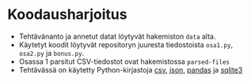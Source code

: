# Koodausharjoitus

- Tehtävänanto ja annetut datat löytyvät hakemiston `data` alta.
- Käytetyt koodit löytyvät repositoryn juuresta tiedostoista `osa1.py`, `osa2.py` ja `bonus.py`.
- Osassa 1 parsitut CSV-tiedostot ovat hakemistossa `parsed-files`
- Tehtävässä on käytetty Python-kirjastoja [csv](https://docs.python.org/3/library/csv.html), [json](https://docs.python.org/3/library/json.html), [pandas](https://pandas.pydata.org) ja [sqlite3](https://docs.python.org/3/library/sqlite3.html)